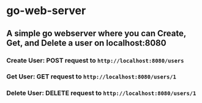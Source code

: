 # go-web-server

## A simple go webserver where you can Create, Get, and Delete a user on localhost:8080

### Create User: POST request to `http://localhost:8080/users`

### Get User: GET request to `http://localhost:8080/users/1`

### Delete User: DELETE request to `http://localhost:8080/users/1`
